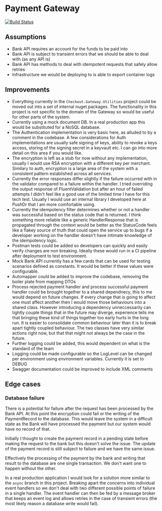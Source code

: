 # Payment Gateway

[![Build Status](https://dev.azure.com/mickyclerkinoliver/Checkout%20Tech%20Test/_apis/build/status/mickyco94.-checkout-technical-test?branchName=main)](https://dev.azure.com/mickyclerkinoliver/Checkout%20Tech%20Test/_build/latest?definitionId=5&branchName=main)

## Assumptions

- Bank API requires an account for the funds to be paid into
- Bank API is subject to transient errors that we should be able to deal with (as any API is)
- Bank API has methods to deal with idempotent requests that safely allow retries
- Infrastructure we would be deploying to is able to export container logs

## Improvements

- Everything currently in the `Checkout.Gateway.Utilities` project could be moved out into a set of internal nuget packages. The functionality in this project is not specific to the domain of the Gateway so would be useful for other parts of the system.
- Currently using a mock document DB. In a real production app this would be substituted for a NoSQL database.
- The Authentication implementation is very basic here, as alluded to by a comment in the codebase. A few considerations for Auth implementations are usually safe signing of keys, ability to revoke a keys access, storing of the signing secret in a keyvault etc. I can go into more detail on this area if you would like.
- The encryption is left as a stub for now without any implementation, usually I would use RSA encryption with a different key per merchant. Similary to auth, encryption is a large area of the system with a consistent pattern established across all services.
- Currently the error responses differ slightly if the failure occurred with in the validator compared to a failure within the handler. I tried overriding the output response of FluentValidation but after an hour of failed attempts I didn't feel like a good use of the limited time I have for this tech test. Usually I would use an internal library I developed here at PushDr that I am more comfortable using.
- Currently the idempotency filter determines whether or not a handler was successful based on the status code that is returned. I think something more reliable like a generic HandlerResponse that is propagated through the context would be better as the StatusCode feels like a flakey source of truth that could open the service up to bugs if a developer working on the handler doesn't have intimate knowledge of the idempotency logic.
- Postman tests could be added so developers can quickly and easily verify changes are non breaking. Ideally these would run in a CI pipeline after deployment to test environment.
- Mock Bank API currently has a few cards that can be used for testing scenarios defined as constants. It would be better if these values were configurable.
- Automapper could be added to improve the codebase, removing the boiler plate from mapping DTOs
- Process rejected payment handler and process successful payment handler could be brought together to a shared dependnecy, this to me would depend on future changes. If every change that is going to affect one must affect another then I would move those behaviours into a shared class. However introducing a dependency unneccessarily can tightly couple things that in the future may diverge, experience tells me that bringing these kind of things together too early hurts in the long run. It is easier to consolidate common behaviour later than it is to break apart tightly coupled behaviour. The two classes have very similar actions right now, but that that might not always be the case in the future.
- Further logging could be added, this would dependent on what is the standard of the team
- Logging could be made configurable so the LogLevel can be changed per environment using environment variables. Currently it is set to DEBUG
- Swagger documentation could be improved to include XML comments

## Edge cases

### Database failure

There is a potential for failure after the request has been processed by the Bank API. At this point the encryption could fail or the writing of the PaymentRecord to the database. This would leave the system in a difficult state as the Bank will have processed the payment but our system would have no record of that.

Initially I thought to create the payment record in a pending state before making the request to the bank but this doesn't solve the issue. The update of the payment record is still subject to failure and we have the same issue.

Effectively the processing of the payment by the bank and writing that result to the database are one single transaction. We don't want one to happen without the other.

In a real production application I would look for a solution more similar to the `async` branch in this project. Breaking apart the concerns into individual event handlers so we don't deal with two different possible points of failure in a single handler. The event handler can then be fed by a message broker that keeps an event log and allows retries in the case of transient errors (the most likely reason a database write would fail).
